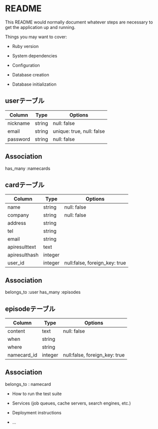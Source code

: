 # README

This README would normally document whatever steps are necessary to get the
application up and running.

Things you may want to cover:

* Ruby version

* System dependencies

* Configuration

* Database creation

* Database initialization

## userテーブル
|Column|Type|Options|
|------|----|-------|
|nickname|string|null: false|
|email|string|unique: true, null: false|
|password|string|null: false|

## Association
has_many :namecards

## cardテーブル
|Column|Type|Options|
|------|----|-------|
|name|string|null: false|
|company|string|null: false|
|address|string||
|tel|string||
|email|string||
|apiresulttext|text||
|apiresulthash|integer|
|user_id|integer|null:false, foreign_key: true|

## Association
belongs_to :user
has_many :episodes

## episodeテーブル
|Column|Type|Options|
|------|----|-------|
|content|text|null: false|
|when|string||
|where|string||
|namecard_id|integer|null:false, foreign_key: true|

## Association
belongs_to : namecard

* How to run the test suite

* Services (job queues, cache servers, search engines, etc.)

* Deployment instructions

* ...
